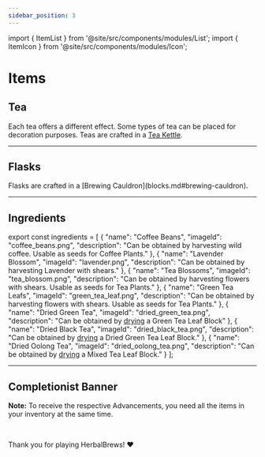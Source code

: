 ```yaml
---
sidebar_position: 3
---
```


import { ItemList } from '@site/src/components/modules/List';
import { ItemIcon } from '@site/src/components/modules/Icon';

# Items
## Tea
<ItemIcon modId="herbalbrews" imageId="jug.png" description="The core of this mod: The various variations of tea." />

Each tea offers a different effect. Some types of tea can be placed for decoration purposes.
Teas are crafted in a [Tea Kettle](blocks.md#tea-kettle).

***

## Flasks
<ItemIcon modId="herbalbrews" imageId="health_flask_big.png" description="Flasks behave similarly to Potions - they are drinkable and mainly provide bonuses to damage and armor. There are both small and large flasks; however, these only differ in the duration of the effect." />
Flasks are crafted in a [Brewing Cauldron](blocks.md#brewing-cauldron).

***

## Ingredients

<ItemList modId="herbalbrews" list={ingredients} />

export const ingredients = [
{
"name": "Coffee Beans",
"imageId": "coffee_beans.png",
"description": "Can be obtained by harvesting wild coffee. Usable as seeds for Coffee Plants."
},
{
"name": "Lavender Blossom",
"imageId": "lavender.png",
"description": "Can be obtained by harvesting Lavender with shears."
},
{
"name": "Tea Blossoms",
"imageId": "tea_blossom.png",
"description": "Can be obtained by harvesting flowers with shears. Usable as seeds for Tea Plants."
},
{
"name": "Green Tea Leafs",
"imageId": "green_tea_leaf.png",
"description": "Can be obtained by harvesting flowers with shears. Usable as seeds for Tea Plants."
},
{
"name": "Dried Green Tea",
"imageId": "dried_green_tea.png",
"description": "Can be obtained by [drying](drying) a Green Tea Leaf Block"
},
{
"name": "Dried Black Tea",
"imageId": "dried_black_tea.png",
"description": "Can be obtained by [drying](drying) a Dried Green Tea Leaf Block."
},
{
"name": "Dried Oolong Tea",
"imageId": "dried_oolong_tea.png",
"description": "Can be obtained by [drying](drying) a Mixed Tea Leaf Block."
}
];

***

## Completionist Banner
<ItemIcon modId="herbalbrews" imageId="herbalbrews_standard.png" description="The Completionist Banner is awarded to all players who have crafted all Tea Variants from the HerbalBrews Mod." />

**Note:** To receive the respective Advancements, you need all the items in your inventory at the same time.

<br />

Thank you for playing HerbalBrews! ❤️
